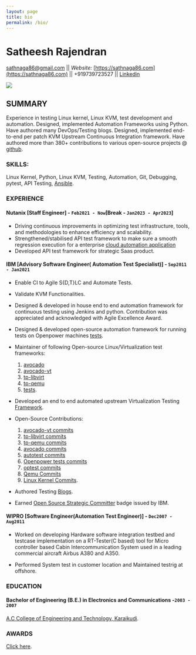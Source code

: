 ```yaml
---
layout: page
title: bio
permalink: /bio/
---
```


# Satheesh Rajendran

  [sathnaga86@gmail.com](mailto:sathnaga86@gmail.com)  ||  _Website:_ [https://sathnaga86.com](https://sathnaga86.com) || +919739723527 || [Linkedin](https://in.linkedin.com/in/sathnaga86)

![](https://avatars0.githubusercontent.com/u/1841809?s=70&v=3)

## SUMMARY
Experience in testing Linux kernel, Linux KVM, test development and automation.
Designed, implemented Automation Frameworks using Python.
Have authored many DevOps/Testing blogs.
Designed, implemented end-to-end per patch KVM Upstream Continuous Integration framework.
Have authored more than 380+ contributions to various open-source projects @ [github](https://github.com/sathnaga).

### SKILLS:
Linux Kernel, Python, Linux KVM, Testing, Automation, Git, Debugging, pytest, API Testing, [Ansible](https://github.com/sathnaga/sathnaga.github.io/blob/master/resources/Ansible_Certificate.pdf).

### EXPERIENCE

#### Nutanix [Staff Engineer] - `Feb2021 - Now`[Break - `Jan2023 - Apr2023`]
* Driving continuous improvements in optimizing test infrastructure, tools, and methodologies to enhance efficiency and scalability.
* Strengthened/stabilised API test framework to make sure a smooth regression execution for a enterprise [cloud automation application](https://portal.nutanix.com/page/documents/solutions/details?targetId=RA-2093-Nutanix-Calm:RA-2093-Nutanix-Calm)
*	Developed API test framework for strategic Saas product.

#### IBM [Advisory Software Engineer( Automation Test Specialist)] - `Sep2011 - Jan2021`
*   Enable CI to Agile S{D,T}LC and Automate Tests.

*	Validate KVM Functionalities.

*	Designed & developed in house end to end automation framework for continuous testing using Jenkins and python. Contribution was appreciated and acknowledged with Agile Excellence Award.

*	Designed & developed open-source automation framework for running tests on Openpower machines [tests](https://github.com/open-power-host-os/tests).<br>


*   Maintainer of following Open-source Linux/Virtualization test frameworks:
	1. [avocado](https://github.com/avocado-framework/avocado/)
	2. [avocado-vt](https://github.com/avocado-framework/avocado-vt/)
	3. [tp-libvirt](https://github.com/autotest/tp-libvirt)
	4. [tp-qemu](https://github.com/autotest/tp-libvirt)
	5. [tests](https://github.com/open-power-host-os/tests).<br>


*	Developed an end to end automated upstream Virtualization Testing [Framework](https://sathnaga86.com/2018/11/29/devops-per-patch-kvmci.html).


*	Open-Source Contributions:
	1. [avocado-vt commits](https://github.com/avocado-framework/avocado-vt/search?q=sathnaga&type=Commits)
	2. [tp-libvirt commits](https://github.com/autotest/tp-libvirt/search?q=sathnaga&type=Commits)
	3. [tp-qemu commits](https://github.com/autotest/tp-qemu/search?q=sathnaga&type=Commits)
	4. [avocado commits](https://github.com/avocado-framework/avocado/search?q=sathnaga&type=Commits)
	5. [autotest commits](https://github.com/autotest/autotest/search?q=sathnaga&type=Commits)
	6. [Openpower tests commits](https://github.com/open-power-host-os/tests/search?q=sathnaga&type=Commits)
	7. [optest commits](https://github.com/open-power/op-test/search?q=sathnaga&type=Commits)
	8. [Qemu Commits](https://github.com/qemu/qemu/search?q=sathnaga&type=Commits)
	9. [Linux Kernel Commits](https://github.com/torvalds/linux/search?q=sathnaga&type=Commits).<br>


* 	Authored Testing [Blogs](https://sathnaga86.com/).

*	Earned [Open Source Strategic Committer](https://www.youracclaim.com/badges/96059928-8910-408e-854a-0c3e7d06dceb) badge issued by IBM.<br>


#### WIPRO [Software Engineer(Automation Test Engineer)] - `Dec2007 - Aug2011`

* Worked on developing Hardware software integration testbed and testcase implementation on a RT-Tester(C based) tool for Micro controller based Cabin Intercommunication System used in a leading commercial aircraft Airbus A380 and A350.

* Performed System test in customer location and Maintained
testrig at offshore.

### EDUCATION
#### Bachelor of Engineering (B.E.) in Electronics and Communications -`2003 - 2007`
[A.C College of Engineering and Technology, Karaikudi](https://en.wikipedia.org/wiki/Alagappa_Chettiar_College_of_Engineering_and_Technology).

### AWARDS
[Click here](https://sathnaga86.com/awards/).
